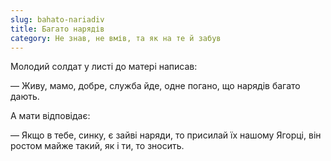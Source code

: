 ```yaml
---
slug: bahato-nariadiv
title: Багато нарядів
category: Не знав, не вмів, та як на те й забув
---
```

Молодий солдат у листі до матері написав:

— Живу, мамо, добре, служба йде, одне погано, що нарядів багато дають.

А мати відповідає:

— Якщо в тебе, синку, є зайві наряди, то присилай їх нашому Ягорці, він ростом майже такий, як і ти, то зносить.
